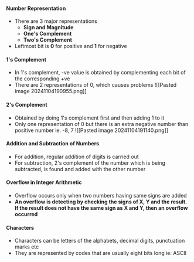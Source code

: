 #### Number Representation
* There are 3 major representations
	* **Sign and Magnitude**
	* **One's Complement**
	* **Two's Complement**
* Leftmost bit is **0** for positive and **1** for negative

#### 1's Complement
* In 1's complement, -ve value is obtained by complementing each bit of the corresponding +ve
* There are 2 representations of 0, which causes problems
![[Pasted image 20241104190955.png]]
#### 2's Complement
* Obtained by doing 1's complement first and then adding 1 to it
* Only one representation of 0 but there is an extra negative number than positive number ie. -8, 7
![[Pasted image 20241104191140.png]]
#### Addition and Subtraction of Numbers
* For addition, regular addition of digits is carried out
* For subtraction, 2's complement of the number which is being subtracted, is found and added with the other number

#### Overflow in Integer Arithmetic
* Overflow occurs only when two numbers having same signs are added
* **An overflow is detecting by checking the signs of X, Y and the result. If the result does not have the same sign as X and Y, then an overflow occurred**

#### Characters
* Characters can be letters of the alphabets, decimal digits, punctuation marks etc 
* They are represented by codes that are usually eight bits long ie: ASCII
